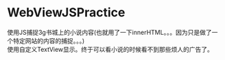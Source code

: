 # WebViewJSPractice
使用JS捕捉3g书城上的小说内容(也就用了一下innerHTML。。。因为只是做了一个特定网站的内容的捕捉。。。)<br/>
使用自定义TextView显示。终于可以看小说的时候看不到那些烦人的广告了。
